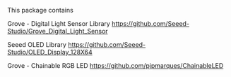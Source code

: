 This package contains

Grove - Digital Light Sensor Library
https://github.com/Seeed-Studio/Grove_Digital_Light_Sensor

Seeed OLED Library
https://github.com/Seeed-Studio/OLED_Display_128X64

Grove - Chainable RGB LED
https://github.com/pjpmarques/ChainableLED
